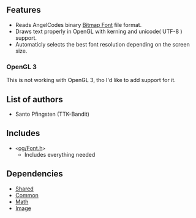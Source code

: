 ## Features ##
  * Reads AngelCodes binary [Bitmap Font](http://www.angelcode.com/products/bmfont/) file format.
  * Draws text properly in OpenGL with kerning and unicode( UTF-8 ) support.
  * Automaticly selects the best font resolution depending on the screen size.

### OpenGL 3 ###
This is not working with OpenGL 3, tho I'd like to add support for it.

## List of authors ##
  * Santo Pfingsten (TTK-Bandit)

## Includes ##
  * `<`[og/Font.h](http://code.google.com/p/open-game-libraries/source/browse/trunk/Libraries/Include/og/Font.h)`>`
    * Includes everything needed

## Dependencies ##
  * [Shared](LibraryShared.md)
  * [Common](LibraryCommon.md)
  * [Math](LibraryMath.md)
  * [Image](LibraryImage.md)